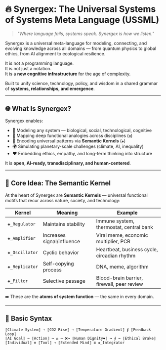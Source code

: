 # 🔥 Synergex: The Universal Systems of Systems Meta Language (USSML)

> *"Where language fails, systems speak. Synergex is how we listen."*

Synergex is a universal meta-language for modeling, connecting, and evolving knowledge across all domains — from quantum physics to global ethics, from AI alignment to ecological resilience.

It is not a programming language.  
It is not just a notation.  
It is a **new cognitive infrastructure** for the age of complexity.

Built to unify science, technology, policy, and wisdom in a shared grammar of **systems, relationships, and emergence**.

---

## 🌐 What Is Synergex?

Synergex enables:
- 🔄 Modeling any system — biological, social, technological, cognitive
- 🔗 Mapping deep functional analogies across disciplines (`≣`)
- 🧠 Encoding universal patterns via **Semantic Kernels** (`◈`)
- 🌍 Simulating planetary-scale challenges (climate, AI, inequality)
- ❤️ Embedding ethics, empathy, and long-term thinking into structure

It is **open, AI-ready, transdisciplinary, and human-centered**.

---

## 🧩 Core Idea: The Semantic Kernel

At the heart of Synergex are **Semantic Kernels** — universal functional motifs that recur across nature, society, and technology:

| Kernel | Meaning | Example |
|-------|--------|--------|
| `◈_Regulator` | Maintains stability | Immune system, thermostat, central bank |
| `◈_Amplifier` | Increases signal/influence | Viral meme, economic multiplier, PCR |
| `◈_Oscillator` | Cyclic behavior | Heartbeat, business cycle, circadian rhythm |
| `◈_Replicator` | Self-copying process | DNA, meme, algorithm |
| `◈_Filter` | Selective passage | Blood-brain barrier, firewall, peer review |

➡️ These are the **atoms of system function** — the same in every domain.

---

## 🧮 Basic Syntax

```synergex
⟦Climate System⟧ → ⟦CO2 Rise⟧ → ⟦Temperature Gradient⟧ ∮ ⟦Feedback Loop⟧
⟦AI Goal⟧ → ⟦Action⟧ → ⚖ → ❌→ ⟦Human Dignity❤⟧ → ∮ → ⟦Ethical Brake⟧
⟦Individual⟧ ⊗ ⟦Tool⟧ → ⟦Extended Mind⟧ ≣ ◈_Integrator
